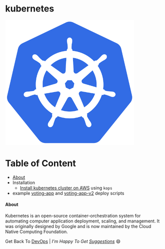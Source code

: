 # kubernetes

![kubernetes](img/Kubernetes_logo.png)

Table of Content
================
<!--ts-->
* [About](#about)
* Installation
  * [Install kubernetes cluster on AWS](installation/install_kubernetes_cluster_on_aws_use_kops.md) using `kops`
* example [voting-app](voting-app) and [voting-app-v2](voting-app-v2) deploy scripts
<!--te-->
<a name="about"></a>

#### About

Kubernetes is an open-source container-orchestration system for automating computer application deployment, scaling, and management. It was originally designed by Google and is now maintained by the Cloud Native Computing Foundation.

Get Back To [DevOps](../../../)  | _I'm Happy To Get [Suggestions](https://forms.gle/TbfdXQ5H3a3oSTjo6)_ :smile:
